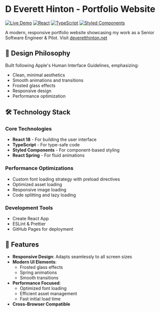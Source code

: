 # D Everett Hinton - Portfolio Website
[![Live Demo](https://img.shields.io/badge/demo-live-green)](https://deveretthinton.net)
[![React](https://img.shields.io/badge/react-%2320232a.svg?style=flat&logo=react&logoColor=%2361DAFB)](https://reactjs.org/)
[![TypeScript](https://img.shields.io/badge/typescript-%23007ACC.svg?style=flat&logo=typescript&logoColor=white)](https://www.typescriptlang.org/)
[![Styled Components](https://img.shields.io/badge/styled--components-DB7093?style=flat&logo=styled-components&logoColor=white)](https://styled-components.com/)

A modern, responsive portfolio website showcasing my work as a Senior Software Engineer & Pilot. Visit [deveretthinton.net](https://deveretthinton.net)

## 🎨 Design Philosophy

Built following Apple's Human Interface Guidelines, emphasizing:
- Clean, minimal aesthetics
- Smooth animations and transitions
- Frosted glass effects
- Responsive design
- Performance optimization

## 🛠 Technology Stack

### Core Technologies
- **React 18** - For building the user interface
- **TypeScript** - For type-safe code
- **Styled Components** - For component-based styling
- **React Spring** - For fluid animations

### Performance Optimizations
- Custom font loading strategy with preload directives
- Optimized asset loading
- Responsive image loading
- Code splitting and lazy loading

### Development Tools
- Create React App
- ESLint & Prettier
- GitHub Pages for deployment

## 🌟 Features

- **Responsive Design**: Adapts seamlessly to all screen sizes
- **Modern UI Elements**: 
  - Frosted glass effects
  - Spring animations
  - Smooth transitions
- **Performance Focused**:
  - Optimized font loading
  - Efficient asset management
  - Fast initial load time
- **Cross-Browser Compatible**